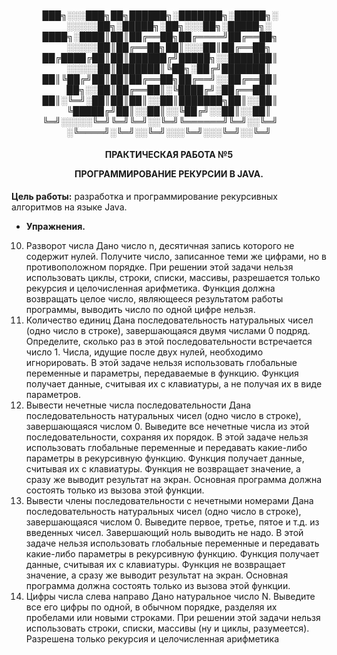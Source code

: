 <h4 align="center">
  
███╗░░░███╗██╗██████╗░███████╗░█████╗░  ░░░░░██╗░█████╗░██╗░░░██╗░█████╗░
████╗░████║██║██╔══██╗██╔════╝██╔══██╗  ░░░░░██║██╔══██╗██║░░░██║██╔══██╗
██╔████╔██║██║██████╔╝█████╗░░███████║  ░░░░░██║███████║╚██╗░██╔╝███████║
██║╚██╔╝██║██║██╔══██╗██╔══╝░░██╔══██║  ██╗░░██║██╔══██║░╚████╔╝░██╔══██║
██║░╚═╝░██║██║██║░░██║███████╗██║░░██║  ╚█████╔╝██║░░██║░░╚██╔╝░░██║░░██║
╚═╝░░░░░╚═╝╚═╝╚═╝░░╚═╝╚══════╝╚═╝░░╚═╝  ░╚════╝░╚═╝░░╚═╝░░░╚═╝░░░╚═╝░░╚═╝
  
</h4>

<h4 align="center">
ПРАКТИЧЕСКАЯ РАБОТА №5
  
ПРОГРАММИРОВАНИЕ РЕКУРСИИ В JAVA.
</h4>

                                              
  **Цель работы:** разработка и программирование рекурсивных
алгоритмов на языке Java.

- **Упражнения.**
10. Разворот числа
    Дано число n, десятичная запись которого не содержит нулей. Получите
число, записанное теми же цифрами, но в противоположном порядке.
При решении этой задачи нельзя использовать циклы, строки, списки,
массивы, разрешается только рекурсия и целочисленная арифметика.
Функция должна возвращать целое число, являющееся результатом работы
программы, выводить число по одной цифре нельзя.
11. Количество единиц
    Дана последовательность натуральных чисел (одно число в строке),
завершающаяся двумя числами 0 подряд. Определите, сколько раз в этой
последовательности встречается число 1. Числа, идущие после двух нулей,
необходимо игнорировать.
    В этой задаче нельзя использовать глобальные переменные и параметры,
передаваемые в функцию. Функция получает данные, считывая их с клавиатуры,
а не получая их в виде параметров.
12. Вывести нечетные числа последовательности
    Дана последовательность натуральных чисел (одно число в строке),
завершающаяся числом 0. Выведите все нечетные числа из этой
последовательности, сохраняя их порядок.
    В этой задаче нельзя использовать глобальные переменные и передавать
какие-либо параметры в рекурсивную функцию. Функция получает данные,
считывая их с клавиатуры. Функция не возвращает значение, а сразу же выводит
результат на экран. Основная программа должна состоять только из вызова этой
функции.
13. Вывести члены последовательности с нечетными номерами
    Дана последовательность натуральных чисел (одно число в строке),
завершающаяся числом 0. Выведите первое, третье, пятое и т.д. из введенных
чисел. Завершающий ноль выводить не надо.
В этой задаче нельзя использовать глобальные переменные и передавать
какие-либо параметры в рекурсивную функцию. Функция получает данные,
считывая их с клавиатуры. Функция не возвращает значение, а сразу же выводит
результат на экран. Основная программа должна состоять только из вызова этой
функции.
14. Цифры числа слева направо
    Дано натуральное число N. Выведите все его цифры по одной, в обычном
порядке, разделяя их пробелами или новыми строками.
При решении этой задачи нельзя использовать строки, списки, массивы (ну
и циклы, разумеется). Разрешена только рекурсия и целочисленная арифметика
